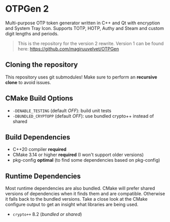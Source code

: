 # OTPGen 2

Multi-purpose OTP token generator written in C++ and Qt with encryption and System Tray Icon. Supports TOTP, HOTP, Authy and Steam and custom digit lengths and periods.

> This is the repository for the version 2 rewrite.
> Version 1 can be found here: https://github.com/magiruuvelvet/OTPGen

## Cloning the repository

This repository uses git submodules! Make sure to perform an **recursive clone** to avoid issues.

## CMake Build Options

 - `-DENABLE_TESTING` (default *OFF*): build unit tests
 - `-DBUNDLED_CRYPTOPP` (default *OFF*): use bundled crypto++ instead of shared

## Build Dependencies

 - C++20 compiler **required**
 - CMake 3.14 or higher **required** (I won't support older versions)
 - pkg-config **optimal** (to find some dependencies based on pkg-config)

## Runtime Dependencies

Most runtime dependencies are also bundled. CMake will prefer shared versions of dependencies
when it finds them and are compatible. Otherwise it falls back to the bundled versions.
Take a close look at the CMake configure output to get an insight what libraries are being used.

 - `crypto++` 8.2 (*bundled or shared*)
